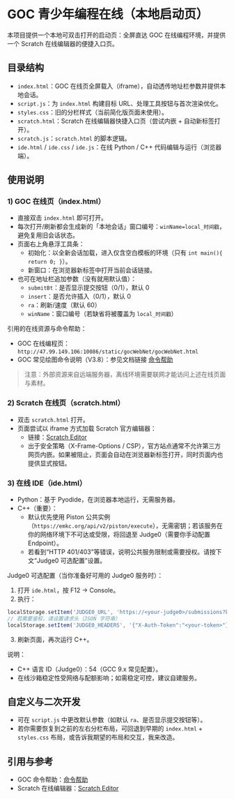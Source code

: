 # GOC 青少年编程在线（本地启动页）

本项目提供一个本地可双击打开的启动页：全屏直达 GOC 在线编程环境，并提供一个 Scratch 在线编辑器的便捷入口页。

## 目录结构

- `index.html`：GOC 在线页全屏载入（iframe），自动透传地址栏参数并提供本地会话。
- `script.js`：为 `index.html` 构建目标 URL、处理工具按钮与首次渲染优化。
- `styles.css`：旧的分栏样式（当前简化版页面未使用）。
- `scratch.html`：Scratch 在线编辑器快捷入口页（尝试内嵌 + 自动新标签打开）。
- `scratch.js`：`scratch.html` 的脚本逻辑。
- `ide.html` / `ide.css` / `ide.js`：在线 Python / C++ 代码编辑与运行（浏览器端）。

## 使用说明

### 1) GOC 在线页（index.html）
- 直接双击 `index.html` 即可打开。
- 每次打开/刷新都会生成新的「本地会话」窗口编号：`winName=local_时间戳`，避免复用旧会话状态。
- 页面右上角悬浮工具条：
  - 初始化：以全新会话加载，进入仅含空白模板的环境（只有 `int main(){ return 0; }`）。
  - 新窗口：在浏览器新标签中打开当前会话链接。
- 也可在地址栏追加参数（没有就用默认值）：
  - `submitBt`：是否显示提交按钮（0/1），默认 0
  - `insert`：是否允许插入（0/1），默认 0
  - `ra`：刷新/速度（默认 60）
  - `winName`：窗口编号（若缺省将被覆盖为 `local_时间戳`）

引用的在线资源与命令帮助：
- GOC 在线编程页：`http://47.99.149.106:10086/static/gocWebNet/gocWebNet.html`
- GOC 常见绘图命令说明（V3.8）：参见文档链接 [命令帮助](http://47.99.149.106:10086/static/gocWebNet/help/gocComListHelp.htm)

> 注意：外部资源来自远端服务器，离线环境需要联网才能访问上述在线页面与素材。

### 2) Scratch 在线页（scratch.html）
- 双击 `scratch.html` 打开。
- 页面尝试以 iframe 方式加载 Scratch 官方编辑器：
  - 链接：[Scratch Editor](https://scratch.mit.edu/projects/editor/?tutorial=getStarted)
  - 出于安全策略（X-Frame-Options / CSP），官方站点通常不允许第三方网页内嵌。如果被阻止，页面会自动在浏览器新标签打开，同时页面内也提供显式按钮。

### 3) 在线 IDE（ide.html）
- Python：基于 Pyodide，在浏览器本地运行，无需服务器。
- C++（重要）：
  - 默认优先使用 Piston 公共实例（`https://emkc.org/api/v2/piston/execute`），无需密钥；若该服务在你的网络环境下不可达或受限，将回退至 Judge0（需要你手动配置 Endpoint）。
  - 若看到“HTTP 401/403”等错误，说明公共服务限制或需要授权。请按下文“Judge0 可选配置”设置。

Judge0 可选配置（当你准备好可用的 Judge0 服务时）：
1. 打开 `ide.html`，按 F12 → Console。
2. 执行：
```js
localStorage.setItem('JUDGE0_URL', 'https://<your-judge0>/submissions?base64_encoded=false&wait=true');
// 若需要鉴权，请设置请求头（JSON 字符串）
localStorage.setItem('JUDGE0_HEADERS', '{"X-Auth-Token":"<your-token>"}');
```
3. 刷新页面，再次运行 C++。

说明：
- C++ 语言 ID（Judge0）：54（GCC 9.x 常见配置）。
- 在线沙箱稳定性受网络与配额影响；如需稳定可控，建议自建服务。

## 自定义与二次开发
- 可在 `script.js` 中更改默认参数（如默认 `ra`、是否显示提交按钮等）。
- 若你需要恢复到之前的左右分栏布局，可回退到早期的 `index.html` + `styles.css` 布局，或告诉我期望的布局和交互，我来改造。

## 引用与参考
- GOC 命令帮助：[命令帮助](http://47.99.149.106:10086/static/gocWebNet/help/gocComListHelp.htm)
- Scratch 在线编辑器：[Scratch Editor](https://scratch.mit.edu/projects/editor/?tutorial=getStarted)


